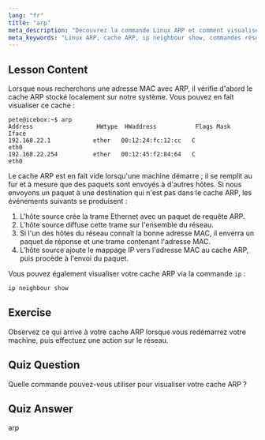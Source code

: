 ```yaml
---
lang: "fr"
title: "arp"
meta_description: "Découvrez la commande Linux ARP et comment visualiser votre cache ARP. Comprenez le rôle d'ARP dans la communication réseau. Un guide pour débutants sur ARP."
meta_keywords: "Linux ARP, cache ARP, ip neighbour show, commandes réseau, réseau Linux, Linux pour débutants, tutoriel Linux"
---
```


## Lesson Content

Lorsque nous recherchons une adresse MAC avec ARP, il vérifie d'abord le cache ARP stocké localement sur notre système. Vous pouvez en fait visualiser ce cache :

```
pete@icebox:~$ arp
Address                  HWtype  HWaddress           Flags Mask            Iface
192.168.22.1            ether   00:12:24:fc:12:cc   C                     eth0
192.168.22.254          ether   00:12:45:f2:84:64   C                     eth0
```

Le cache ARP est en fait vide lorsqu'une machine démarre ; il se remplit au fur et à mesure que des paquets sont envoyés à d'autres hôtes. Si nous envoyons un paquet à une destination qui n'est pas dans le cache ARP, les événements suivants se produisent :

1. L'hôte source crée la trame Ethernet avec un paquet de requête ARP.
2. L'hôte source diffuse cette trame sur l'ensemble du réseau.
3. Si l'un des hôtes du réseau connaît la bonne adresse MAC, il enverra un paquet de réponse et une trame contenant l'adresse MAC.
4. L'hôte source ajoute le mappage IP vers l'adresse MAC au cache ARP, puis procède à l'envoi du paquet.

Vous pouvez également visualiser votre cache ARP via la commande `ip` :

```bash
ip neighbour show
```

## Exercise

Observez ce qui arrive à votre cache ARP lorsque vous redémarrez votre machine, puis effectuez une action sur le réseau.

## Quiz Question

Quelle commande pouvez-vous utiliser pour visualiser votre cache ARP ?

## Quiz Answer

arp
